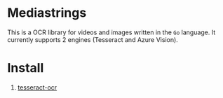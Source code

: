 # Mediastrings

This is a OCR library for videos and images written in the `Go` language. It currently supports 2 engines (Tesseract and Azure Vision).

# Install

1. [tesseract-ocr](https://github.com/tesseract-ocr/tessdoc)